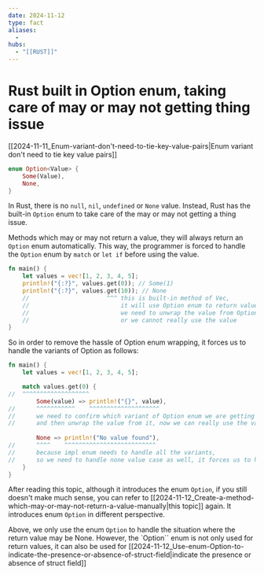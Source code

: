 ```yaml
---
date: 2024-11-12
type: fact
aliases:
  -
hubs:
  - "[[RUST]]"
---
```


# Rust built in Option enum, taking care of may or may not getting thing issue


[[2024-11-11_Enum-variant-don't-need-to-tie-key-value-pairs|Enum variant don't need to tie key value pairs]]

```rust
enum Option<Value> {
    Some(Value),
    None,
}

```

In Rust, there is no `null`, `nil`, `undefined` or `None` value. Instead, Rust has the built-in `Option` enum to take care of the may or may not getting a thing issue.

Methods which may or may not return a value, they will always return an `Option` enum automatically. This way, the programmer is forced to handle the `Option` enum by `match` or `let if` before using the value.

```rust
fn main() {
    let values = vec![1, 2, 3, 4, 5];
    println!("{:?}", values.get(0)); // Some(1)
    println!("{:?}", values.get(10)); // None
    //                      ^^^ this is built-in method of Vec,
    //                          it will use Option enum to return value automatically
    //                          we need to unwrap the value from Option enum,
    //                          or we cannot really use the value
}

```

So in order to remove the hassle of Option enum wrapping, it forces us to handle the variants of Option as follows:

```rust
fn main() {
    let values = vec![1, 2, 3, 4, 5];

    match values.get(0) {
//  ^^^^^^^^^^^^^^^^^^^
        Some(value) => println!("{}", value),
//      ^^^^^^^^^^^    ^^^^^^^^^^^^^^^^^^^^
//      we need to confirm which variant of Option enum we are getting
//      and then unwrap the value from it, now we can really use the value
    
        None => println!("No value found"),
//      ^^^^    ^^^^^^^^^^^^^^^^^^^^^^^^^^
//      because impl enum needs to handle all the variants,
//      so we need to handle none value case as well, it forces us to handle the case
    }
}
```


After reading this topic, although it introduces the enum `Option`, if you still doesn't make much sense, you can refer to [[2024-11-12_Create-a-method-which-may-or-may-not-return-a-value-manually|this topic]] again. It introduces enum `Option` in different perspective.

Above, we only use the enum `Option` to handle the situation where the return value may be None. However, the `Option`` enum is not only used for return values, it can also be used for [[2024-11-12_Use-enum-Option-to-indicate-the-presence-or-absence-of-struct-field|indicate the presence or absence of struct field]]
```rust

